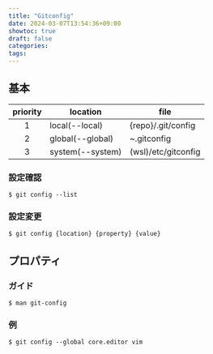 ```yaml
---
title: "Gitconfig"
date: 2024-03-07T13:54:36+09:00
showtoc: true
draft: false
categories:
tags: 
---
```



## 基本

| priority | location         | file                | 
| :------: | ---------------- | ------------------- | 
| 1        | local(--local)   | {repo}/.git/config  | 
| 2        | global(--global) | ~\.gitconfig        | 
| 3        | system(--system) | (wsl)/etc/gitconfig | 

### 設定確認

```shell
$ git config --list
```

### 設定変更

```shell
$ git config {location} {property} {value}
```

## プロパティ

### ガイド

```shell
$ man git-config
```

### 例

```shell
$ git config --global core.editor vim
```
